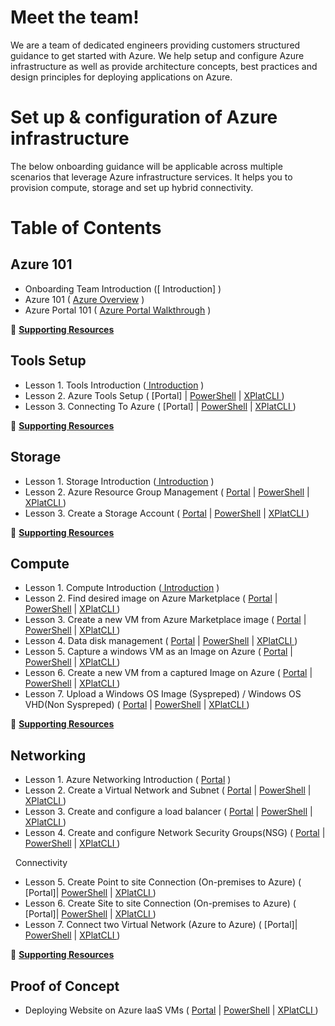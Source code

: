 # Meet the team!
We are a team of dedicated engineers providing customers structured guidance to get started with Azure. We help setup and configure Azure infrastructure as well as provide architecture concepts, best practices and design principles for deploying applications on Azure.

# Set up & configuration  of Azure infrastructure
The below onboarding guidance will be applicable across multiple scenarios that leverage Azure infrastructure services. It helps you to provision compute, storage and set up hybrid connectivity. 

# Table of Contents

## Azure 101
* Onboarding Team Introduction ([ Introduction] )
* Azure 101 ( [Azure Overview](https://github.com/Azure/onboarding-guidance/blob/master/Portal/Azure101.md) )
* Azure Portal 101 ( [Azure Portal Walkthrough](https://github.com/Azure/onboarding-guidance/blob/master/Portal/PortalTour101.md) )

:memo: [**Supporting Resources**](https://github.com/Azure/onboarding-guidance/blob/master/SupportingResources/SR-Azure101.md)

## Tools Setup
* Lesson 1. Tools Introduction ([ Introduction](https://github.com/Azure/onboarding-guidance/blob/master/ServicesIntro/L1-ToolsIntro.md) )
* Lesson 2. Azure Tools Setup ( [Portal] | [PowerShell](https://github.com/Azure/onboarding-guidance/blob/master/PowerShell/Setup/L2-AzurePowershellSetup.md) | [XPlatCLI ](https://github.com/Azure/onboarding-guidance/blob/master/XplatCLI/Setup/L1-xplatCLIWindowsSetup.md) )
* Lesson 3. Connecting To Azure ( [Portal] | [PowerShell](https://github.com/Azure/onboarding-guidance/blob/master/PowerShell/Setup/L3-ConnectToAzure.md) | [XPlatCLI ](https://github.com/Azure/onboarding-guidance/blob/master/XplatCLI/Setup/L2-ConnectToAzure.md) )

:memo: [**Supporting Resources**](https://github.com/Azure/onboarding-guidance/blob/master/SupportingResources/SR-ToolsSetup.md)

## Storage
* Lesson 1. Storage Introduction ([ Introduction](https://github.com/Azure/onboarding-guidance/blob/master/ServicesIntro/L1-StorageIntro.md) )
* Lesson 2. Azure Resource Group Management ( [Portal](https://github.com/Azure/onboarding-guidance/blob/master/Portal/Storage/L2-Storage.md) | [PowerShell](https://github.com/Azure/onboarding-guidance/blob/master/PowerShell/Storage/L2-AzureRMResourceGroupMgmt.md) | [XPlatCLI ](https://github.com/Azure/onboarding-guidance/blob/master/XplatCLI/Storage/L2-AzureRMResourceGroupMgmt.md) )
* Lesson 3. Create a Storage Account ( [Portal](https://github.com/Azure/onboarding-guidance/blob/master/Portal/Storage/L3-Storage.md) | [PowerShell](https://github.com/Azure/onboarding-guidance/blob/master/PowerShell/Storage/L3-CreateStorageAccount.md) | [XPlatCLI ](https://github.com/Azure/onboarding-guidance/blob/master/XplatCLI/Storage/L3-CreateStorageAccount.md) )

:memo: [**Supporting Resources**](https://github.com/Azure/onboarding-guidance/blob/master/SupportingResources/SR-Storage.md)

##  Compute
* Lesson 1. Compute Introduction ([ Introduction](https://github.com/Azure/onboarding-guidance/blob/master/ServicesIntro/L1-ComputeIntro.md) )
* Lesson 2. Find desired image on Azure Marketplace ( [Portal](https://github.com/Azure/onboarding-guidance/blob/master/Portal/Compute/L2-Compute.md) | [PowerShell](https://github.com/Azure/onboarding-guidance/blob/master/PowerShell/Compute/L2-FindAPublishedImage.md) | [XPlatCLI ](https://github.com/Azure/onboarding-guidance/blob/master/XplatCLI/Compute/L2-FindAPublishedImage.md) )
* Lesson 3. Create a new VM from Azure Marketplace image ( [Portal](https://github.com/Azure/onboarding-guidance/blob/master/Portal/Compute/L3-Compute.md) | [PowerShell](https://github.com/Azure/onboarding-guidance/blob/master/PowerShell/Compute/L3-CreateVirtualMachineGI.md) | [XPlatCLI ](https://github.com/Azure/onboarding-guidance/blob/master/XplatCLI/Compute/L3-CreateVirtualMachineGI.md) )
* Lesson 4. Data disk management ( [Portal](https://github.com/Azure/onboarding-guidance/blob/master/Portal/Compute/L4-Compute.md) | [PowerShell](https://github.com/Azure/onboarding-guidance/blob/master/PowerShell/Compute/L5-DataDiskMgmt.md) | [XPlatCLI ](https://github.com/Azure/onboarding-guidance/blob/master/XplatCLI/Compute/L4-DataDiskMgmt.md) )
* Lesson 5. Capture a windows VM as an Image on Azure ( [Portal](https://github.com/Azure/onboarding-guidance/blob/master/Portal/Compute/L5-Compute.md) | [PowerShell](https://github.com/Azure/onboarding-guidance/blob/master/PowerShell/Compute/L6-CaptureWindowsVMImage.md) | [XPlatCLI ](https://github.com/Azure/onboarding-guidance/blob/master/XplatCLI/Compute/L5-CaptureLinuxVMImage.md) )
* Lesson 6. Create a new VM from a captured Image on Azure ( [Portal](https://github.com/Azure/onboarding-guidance/blob/master/Portal/Compute/L6-Compute.md) | [PowerShell](https://github.com/Azure/onboarding-guidance/blob/master/PowerShell/Compute/L7-DeployCapturedVM.md) | [XPlatCLI ](https://github.com/Azure/onboarding-guidance/blob/master/XplatCLI/Compute/L6-DeployCapturedLinuxVM.md) )
* Lesson 7. Upload a Windows OS Image (Syspreped) / Windows OS VHD(Non Syspreped) ( [Portal](https://github.com/Azure/onboarding-guidance/blob/master/Portal/Compute/L7-Compute.md) | [PowerShell](https://github.com/Azure/onboarding-guidance/blob/master/PowerShell/Compute/L8-UploadedVMfromOnpremise.md) | [XPlatCLI ](https://github.com/Azure/onboarding-guidance/blob/master/XplatCLI/Compute/L7-UploadedVMfromOnpremise.md) )

:memo: [**Supporting Resources**](https://github.com/Azure/onboarding-guidance/blob/master/SupportingResources/SR-Compute.md)

##  Networking
* Lesson 1. Azure Networking Introduction ( [Portal](https://github.com/Azure/onboarding-guidance/blob/master/ServicesIntro/L1-NetworkingIntro.md) )
* Lesson 2. Create a Virtual Network and Subnet ( [Portal](https://github.com/Azure/onboarding-guidance/blob/master/Portal/Networking/L2-Networking.md) | [PowerShell](https://github.com/Azure/onboarding-guidance/blob/master/PowerShell/Networking/L2-CreateVirtualNetwork.md) | [XPlatCLI ](#) )
* Lesson 3. Create and configure a load balancer ( [Portal](https://github.com/Azure/onboarding-guidance/blob/master/Portal/Networking/L3-Networking.md) | [PowerShell](https://github.com/Azure/onboarding-guidance/blob/master/PowerShell/Networking/L3-CreateLoadBalancer.md) | [XPlatCLI ](#) )
* Lesson 4. Create and configure Network Security Groups(NSG) ( [Portal](https://github.com/Azure/onboarding-guidance/blob/master/Portal/Networking/L4-Networking.md) | [PowerShell](https://github.com/Azure/onboarding-guidance/blob/master/PowerShell/Networking/L4-CreateNSG.md) | [XPlatCLI ](#) )

&nbsp;  Connectivity
* Lesson 5. Create Point to site Connection (On-premises to Azure) ( [Portal]| [PowerShell](https://github.com/Azure/onboarding-guidance/blob/master/PowerShell/Networking/L5-Point2Site.md) | [XPlatCLI ](#) )
* Lesson 6. Create Site to site Connection (On-premises to Azure) ( [Portal]| [PowerShell](https://github.com/Azure/onboarding-guidance/blob/master/PowerShell/Networking/L6-Site2SiteAuzreonPremise.md) | [XPlatCLI ](#) )
* Lesson 7. Connect two Virtual Network (Azure to Azure) ( [Portal]| [PowerShell](https://github.com/Azure/onboarding-guidance/blob/master/PowerShell/Networking/L7-Site2Site2Vnets.md) | [XPlatCLI ](#) )

:memo: [**Supporting Resources**](https://github.com/Azure/onboarding-guidance/blob/master/SupportingResources/SR-Networking.md)

## Proof of Concept
* Deploying Website on Azure IaaS VMs ( [Portal](https://github.com/Azure/onboarding-guidance/blob/master/Portal/POC%20Scenario.md) | [PowerShell](#) | [XPlatCLI ](#) )